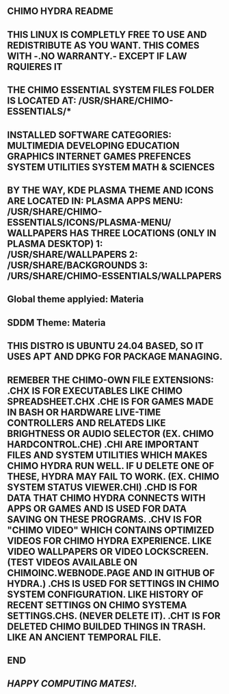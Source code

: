 CHIMO HYDRA README
-
THIS LINUX IS COMPLETLY FREE TO USE AND REDISTRIBUTE AS YOU WANT.
THIS COMES WITH -.NO WARRANTY.- EXCEPT IF LAW RQUIERES IT
-
THE CHIMO ESSENTIAL SYSTEM FILES FOLDER IS LOCATED AT: /USR/SHARE/CHIMO-ESSENTIALS/*
-
INSTALLED SOFTWARE CATEGORIES:
MULTIMEDIA
DEVELOPING
EDUCATION
GRAPHICS
INTERNET
GAMES
PREFENCES
SYSTEM UTILITIES
SYSTEM
MATH & SCIENCES
-
BY THE WAY, KDE PLASMA THEME AND ICONS ARE LOCATED IN:
PLASMA APPS MENU: /USR/SHARE/CHIMO-ESSENTIALS/ICONS/PLASMA-MENU/
WALLPAPERS HAS THREE LOCATIONS (ONLY IN PLASMA DESKTOP)
1: /USR/SHARE/WALLPAPERS
2: /USR/SHARE/BACKGROUNDS
3: /URS/SHARE/CHIMO-ESSENTIALS/WALLPAPERS
-
Global theme applyied:
Materia
-
SDDM Theme:
Materia
-
THIS DISTRO IS UBUNTU 24.04 BASED, SO IT USES APT AND DPKG FOR PACKAGE MANAGING.
-
REMEBER THE CHIMO-OWN FILE EXTENSIONS:
.CHX IS FOR EXECUTABLES LIKE CHIMO SPREADSHEET.CHX
.CHE IS FOR GAMES MADE IN BASH OR HARDWARE LIVE-TIME CONTROLLERS AND RELATEDS LIKE BRIGHTNESS OR AUDIO SELECTOR (EX. CHIMO HARDCONTROL.CHE)
.CHI ARE IMPORTANT FILES AND SYSTEM UTILITIES WHICH MAKES CHIMO HYDRA RUN WELL. IF U DELETE ONE OF THESE, HYDRA MAY FAIL TO WORK. (EX. CHIMO SYSTEM STATUS VIEWER.CHI)
.CHD IS FOR DATA THAT CHIMO HYDRA CONNECTS WITH APPS OR GAMES AND IS USED FOR DATA SAVING ON THESE PROGRAMS.
.CHV IS FOR "CHIMO VIDEO" WHICH CONTAINS OPTIMIZED VIDEOS FOR CHIMO HYDRA EXPERIENCE. LIKE VIDEO WALLPAPERS OR VIDEO LOCKSCREEN. (TEST VIDEOS AVAILABLE ON CHIMOINC.WEBNODE.PAGE AND IN GITHUB OF HYDRA.)
.CHS IS USED FOR SETTINGS IN CHIMO SYSTEM CONFIGURATION. LIKE HISTORY OF RECENT SETTINGS ON CHIMO SYSTEMA SETTINGS.CHS. (NEVER DELETE IT).
.CHT IS FOR DELETED CHIMO BUILDED THINGS IN TRASH. LIKE AN ANCIENT TEMPORAL FILE.
-
  END
-
_HAPPY COMPUTING MATES!._
-
